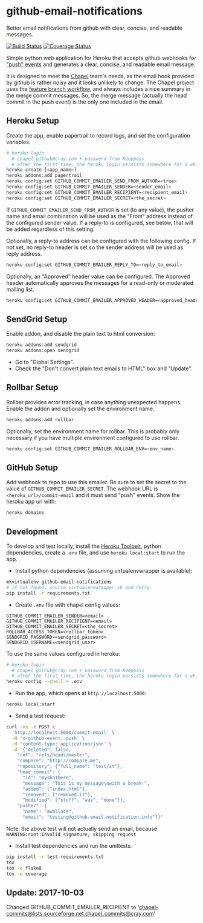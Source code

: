 github-email-notifications
==========================

Better email notifications from github with clear, concise, and readable
messages.

[![Build Status](https://travis-ci.org/chapel-lang/github-email-notifications.svg?branch=master)](https://travis-ci.org/chapel-lang/github-email-notifications) [![Coverage Status](https://coveralls.io/repos/chapel-lang/github-email-notifications/badge.svg?branch=master)](https://coveralls.io/r/chapel-lang/github-email-notifications?branch=master)

Simple python web application for Heroku that accepts github webhooks for
["push" events][push_events] and generates a clear, concise, and readable email
message.

It is designed to meet the [Chapel][chapel] team's needs, as the email hook
provided by github is rather noisy and it looks unlikely to change. The Chapel
project uses the [feature branch workflow][fb_workflow], and always includes a
nice summary in the merge commit messages. So, the merge message (actually the
head commit in the push event) is the only one included in the email.

[chapel]: http://chapel-lang.org/
[fb_workflow]: https://www.atlassian.com/git/tutorials/comparing-workflows/feature-branch-workflow/
[push_events]: https://developer.github.com/v3/activity/events/types/#pushevent

Heroku Setup
------------

Create the app, enable papertrail to record logs, and set the configuration
variables.

```bash
# heroku login
  # chapel_github@cray.com + password from Keeppass
  # after the first time, the heroku login persists somewhere for a while
heroku create [<app_name>]
heroku addons:add papertrail
heroku config:set GITHUB_COMMIT_EMAILER_SEND_FROM_AUTHOR=<true>
heroku config:set GITHUB_COMMIT_EMAILER_SENDER=<sender_email>
heroku config:set GITHUB_COMMIT_EMAILER_RECIPIENT=<recipient_email>
heroku config:set GITHUB_COMMIT_EMAILER_SECRET=<the_secret>
```

If `GITHUB_COMMIT_EMAILER_SEND_FROM_AUTHOR` is set (to any value), the pusher
name and email combination will be used as the "From" address instead of the
configured sender value. If a reply-to is configured, see below, that will be
added regardless of this setting.

Optionally, a reply-to address can be configured with the following config. If
not set, no reply-to header is set so the sender address will be used as reply
address.

```bash
heroku config:set GITHUB_COMMIT_EMAILER_REPLY_TO=<reply_to_email>
```

Optionally, an "Approved" header value can be configured. The Approved header
automatically approves the messages for a read-only or moderated mailing list.

```bash
heroku config:set GITHUB_COMMIT_EMAILER_APPROVED_HEADER=<approved_header>
```

SendGrid Setup
--------------

Enable addon, and disable the plain text to html conversion:

```bash
heroku addons:add sendgrid
heroku addons:open sendgrid
```

* Go to "Global Settings".
* Check the "Don't convert plain text emails to HTML" box and "Update".

Rollbar Setup
-------------

Rollbar provides error tracking, in case anything unexpected happens. Enable
the addon and optionally set the environment name.

```bash
heroku addons:add rollbar
```

Optionally, set the environment name for rollbar. This is probably only
necessary if you have multiple environment configured to use rollbar.

```bash
heroku config:set GITHUB_COMMIT_EMAILER_ROLLBAR_ENV=<env_name>
```

GitHub Setup
------------

Add webhook to repo to use this emailer. Be sure to set the secret to the value
of `GITHUB_COMMIT_EMAILER_SECRET`. The webhook URL is
`<heroku_url>/commit-email` and it must send "push" events. Show the heroku app
url with:

```bash
heroku domains
```

Development
-----------

To develop and test locally, install the [Heroku Toolbelt][0], python
dependencies, create a `.env` file, and use `heroku local:start` to run the app.

* Install python dependencies (assuming virtualenvwrapper is available):

```bash
mkvirtualenv github-email-notifications
# if not found, source virtualenvwrapper.sh and retry
pip install -r requirements.txt
```

* Create `.env` file with chapel config values:

```
GITHUB_COMMIT_EMAILER_SENDER=<email>
GITHUB_COMMIT_EMAILER_RECIPIENT=<email>
GITHUB_COMMIT_EMAILER_SECRET=<the_secret>
ROLLBAR_ACCESS_TOKEN=<rollbar_token>
SENDGRID_PASSWORD=<sendgrid_password>
SENDGRID_USERNAME=<sendgrid_user>
```

To use the same values configured in heroku:

```bash
# heroku login
  # chapel_github@cray.com + password from Keeppass
  # after the first time, the heroku login persists somewhere for a while
heroku config --shell > .env
```

* Run the app, which opens at `http://localhost:5000`:

```bash
heroku local:start
```

* Send a test request:

```bash
curl -vs -X POST \
  'http://localhost:5000/commit-email' \
  -H 'x-github-event: push' \
  -H 'content-type: application/json' \
  -d '{"deleted": false,
    "ref": "refs/heads/master",
    "compare": "http://compare.me",
    "repository": {"full_name": "test/it"},
    "head_commit": {
      "id": "mysha1here",
      "message": "This is my message\nwith a break!",
      "added": ["index.html"],
      "removed": ["removed.it"],
      "modified": ["stuff", "was", "done"]},
    "pusher": {
      "name": "awallace",
      "email": "testing@github-email-notification.info"}}'
```

Note: the above test will not actually send an email, because
```WARNING:root:Invalid signature, skipping request```

* Install test dependencies and run the unittests.

```bash
pip install -r test-requirements.txt
tox
tox -e flake8
tox -e coverage
```

Update: 2017-10-03
------------------

Changed GITHUB_COMMIT_EMAILER_RECIPIENT to 'chapel-commits@lists.sourceforge.net,chapel_commits@cray.com'

[0]: https://toolbelt.heroku.com/
